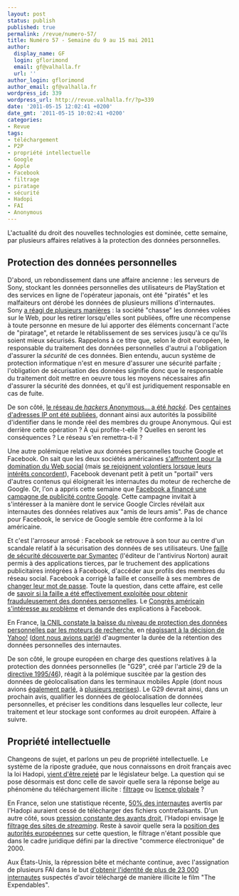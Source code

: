 ```yaml
---
layout: post
status: publish
published: true
permalink: /revue/numero-57/
title: Numéro 57 - Semaine du 9 au 15 mai 2011
author:
  display_name: GF
  login: gflorimond
  email: gf@valhalla.fr
  url: ''
author_login: gflorimond
author_email: gf@valhalla.fr
wordpress_id: 339
wordpress_url: http://revue.valhalla.fr/?p=339
date: '2011-05-15 12:02:41 +0200'
date_gmt: '2011-05-15 10:02:41 +0200'
categories:
- Revue
tags:
- téléchargement
- P2P
- propriété intellectuelle
- Google
- Apple
- Facebook
- filtrage
- piratage
- sécurité
- Hadopi
- FAI
- Anonymous
---
```

<p>L'actualité du droit des nouvelles technologies est dominée, cette semaine, par plusieurs affaires relatives à la protection des données personnelles.</p>
<h2>Protection des données personnelles</h2>
<p>D'abord, un rebondissement dans une affaire ancienne : les serveurs de Sony, stockant les données personnelles des utilisateurs de PlayStation et des services en ligne de l'opérateur japonais, ont été "piratés" et les malfaiteurs ont dérobé les données de plusieurs millions d'internautes. Sony <a href="http://www.zdnet.fr/actualites/psn-pirate-sony-sauve-les-donnees-de-2-500-personnes-publiees-sur-un-site-web-39760581.htm">a réagi de plusieurs manières</a> : la société "chasse" les données volées sur le Web, pour les retirer lorsqu'elles sont publiées, offre une récompense à toute personne en mesure de lui apporter des éléments concernant l'acte de "piratage", et retarde le rétablissement de ses services jusqu'à ce qu'ils soient mieux sécurisés. Rappelons à ce titre que, selon le droit européen, le responsable du traitement des données personnelles d'autrui a l'obligation d'assurer la <i>sécurité</i> de ces données. Bien entendu, aucun système de protection informatique n'est en mesure d'assurer une sécurité parfaite ; l'obligation de sécurisation des données signifie donc que le responsable du traitement doit mettre en oeuvre tous les moyens nécessaires afin d'assurer la sécurité des données, et qu'il est juridiquement responsable en cas de fuite.</p>
<p>De son côté, <a href="http://www.numerama.com/magazine/18738-anonymous-corrompu-des-centaines-d-adresses-ip-publiees.html">le réseau de <i>hackers</i> Anonymous... a été <i>hacké</i></a>. Des <a href="http://www.zdnet.fr/actualites/anonymous-pirate-des-adresses-ip-publiees-et-sony-se-lance-dans-la-chasse-aux-pirates-39760643.htm">centaines d'adresses IP ont été publiées</a>, donnant ainsi aux autorités la possibilité d'identifier dans le monde réel des membres du groupe Anonymous. Qui est derrière cette opération ? À qui profite-t-elle ? Quelles en seront les conséquences ? Le réseau s'en remettra-t-il ?</p>
<p>Une autre polémique relative aux données personnelles touche Google et Facebook. On sait que les deux sociétés américaines <a href="http://www.zdnet.fr/actualites/facebook-s-explique-sur-sa-campagne-anti-google-et-fait-son-mea-culpa-39760767.htm">s'affrontent pour la domination du Web social</a> (mais <a href="http://www.lemonde.fr/technologies/article/2011/05/09/facebook-et-google-s-opposent-a-une-proposition-de-loi-californienne-sur-la-vie-privee_1519254_651865.html">se rejoignent volontiers lorsque leurs intérêts concordent</a>), Facebook devenant petit à petit un "portail" vers d'autres contenus qui éloignerait les internautes du moteur de recherche de Google. Or, l'on a appris cette semaine que <a href="http://www.lemonde.fr/technologies/article/2011/05/12/facebook-a-finance-une-campagne-anti-google_1521051_651865.html">Facebook a financé une campagne de publicité contre Google</a>. Cette campagne invitait à s'intéresser à la manière dont le service Google Circles révélait aux internautes des données relatives aux "amis de leurs amis". Pas de chance pour Facebook, le service de Google semble être conforme à la loi américaine.</p>
<p>Et c'est l'arroseur arrosé : Facebook se retrouve à son tour au centre d'un scandale relatif à la sécurisation des données de ses utilisateurs. Une <a href="http://www.zdnet.fr/actualites/faille-100-000-applications-facebook-ouvertes-aux-indiscretions-39760674.htm">faille de sécurité découverte par Symantec</a> (l'éditeur de l'antivirus Norton) aurait permis à des applications tierces, par le truchement des applications publicitaires intégrées à Facebook, d'accéder aux profils des membres du réseau social. Facebook a corrigé la faille et conseille à ses membres de <a href="http://www.silicon.fr/facebook-expose-a-son-tour-les-donnees-personnelles-de-ses-utilisateurs-51396.html">changer leur mot de passe</a>. Toute la question, dans cette affaire, est celle de <a href="http://www.pcinpact.com/actu/news/63512-facebook-fuite-massive-donnees.htm">savoir si la faille a été effectivement exploitée pour obtenir frauduleusement des données personnelles</a>. Le <a href="http://www.zdnet.fr/actualites/faille-facebook-somme-par-des-parlementaires-americains-de-s-expliquer-39760720.htm">Congrès américain s'intéresse au problème</a> et demande des explications à Facebook.</p>
<p>En France, <a href="http://www.zdnet.fr/actualites/la-cnil-constate-un-recul-du-respect-de-la-vie-privee-sur-les-moteurs-de-recherche-39760638.htm">la CNIL constate la baisse du niveau de protection des données personnelles par les moteurs de recherche</a>, en <a href="http://www.numerama.com/magazine/18742-la-cnil-deplore-la-reculade-de-yahoo-sur-la-conservation-des-donnees.html">réagissant à la décision de Yahoo!</a> (<a href="http://revue.valhalla.fr/numeros/54/">dont nous avions parlé</a>) d'augmenter la durée de la rétention des données personnelles des internautes.</p>
<p>De son côté, le groupe européen en charge des questions relatives à la protection des données personnelles (le "G29", créé par l'article 29 de la <a href="http://eur-lex.europa.eu/LexUriServ/LexUriServ.do?uri=CELEX:31995L0046:fr:HTML">directive 1995/46</a>), réagit à la polémique suscitée par la gestion des données de géolocalisation dans les terminaux mobiles Apple (dont nous avions <a href="http://revue.valhalla.fr/numeros/54/">également parlé</a>, à <a href="http://revue.valhalla.fr/numeros/55/">plusieurs reprises</a>). Le G29 devrait ainsi, dans un prochain avis, qualifier les données de géolocalisation de données personnelles, et préciser les conditions dans lesquelles leur collecte, leur traitement et leur stockage sont conformes au droit européen. Affaire à suivre.</p>
<h2>Propriété intellectuelle</h2>
<p>Changeons de sujet, et parlons un peu de propriété intellectuelle. Le système de la riposte graduée, que nous connaissons en droit français avec la loi Hadopi, <a href="http://www.pcinpact.com/actu/news/63524-hadopi-belgique-riposte-graduee-licence-globale.htm">vient d'être rejeté</a> par le législateur belge. La question qui se pose désormais est donc celle de savoir quelle sera la réponse belge au phénomène du téléchargement illicite : <a href="http://www.numerama.com/magazine/18776-la-hadopi-belge-est-enterree-mais-pas-le-filtrage.html">filtrage</a> ou <a href="http://www.pcinpact.com/actu/news/63524-hadopi-belgique-riposte-graduee-licence-globale.htm">licence globale</a> ? </p>
<p>En France, selon une statistique récente, <a href="http://www.numerama.com/magazine/18752-hadopi-50-des-avertis-auraient-arrete-de-pirater.html">50% des internautes</a> avertis par l'Hadopi auraient cessé de télécharger des fichiers contrefaisants. D'un autre côté, sous <a href="http://www.pcinpact.com/actu/news/63527-hadopi-p2p-cinema-streaming-ddl.htm">pression constante des ayants droit</a>, l'Hadopi envisage <a href="http://www.numerama.com/magazine/18774-les-producteurs-de-cinema-demandent-le-filtrage-du-streaming.html">le filtrage des sites de <i>streaming</i></a>. Reste à savoir quelle sera la <a href="http://www.numerama.com/magazine/18778-filtrage-bruxelles-proche-de-ceder-aux-pressions-des-ayants-droit.html">position des autorités européennes</a> sur cette question, le filtrage n'étant possible que dans le cadre juridique défini par la directive "commerce électronique" de 2000.</p>
<p>Aux États-Unis, la répression bête et méchante continue, avec l'assignation de plusieurs FAI dans le but <a href="http://www.zdnet.fr/actualites/etats-unis-23-000-internautes-poursuivis-pour-avoir-telecharge-le-meme-film-39760700.htm#xtor=RSS-1">d'obtenir l'identité de plus de 23 000 internautes</a> suspectés d'avoir téléchargé de manière illicite le film "The Expendables".</p>
